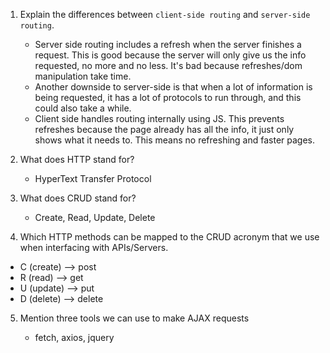 1.  Explain the differences between `client-side routing` and `server-side routing`.

     - Server side routing includes a refresh when the server finishes a request.  This is good because the server will only give us the info requested, no more and no less. It's bad because refreshes/dom manipulation take time.
     - Another downside to server-side is that when a lot of information is being requested, it has a lot of protocols to run through, and this could also take a while. 
     - Client side handles routing internally using JS. This prevents refreshes because the page already has all the info, it just only shows what it needs to. This means no refreshing and faster pages. 

2.  What does HTTP stand for?

    - HyperText Transfer Protocol

3.  What does CRUD stand for?

    - Create, Read, Update, Delete

4.  Which HTTP methods can be mapped to the CRUD acronym that we use when interfacing with APIs/Servers.

  - C (create) --> post
  - R (read) --> get
  - U (update) --> put
  - D (delete) --> delete

5.  Mention three tools we can use to make AJAX requests

    - fetch, axios, jquery